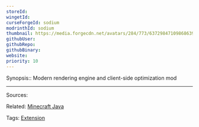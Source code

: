 ```yaml
---
storeId: 
wingetId: 
curseForgeId: sodium
modrinthId: sodium
thumbnail: https://media.forgecdn.net/avatars/284/773/637298471098686391.png
githubUser: 
githubRepo: 
githubBinary: 
website: 
priority: 10
---
```


Synopsis:: Modern rendering engine and client-side optimization mod


---


Sources:

Related:
[Minecraft Java](Minecraft%20Java.md)

Tags:
[Extension](../notes/Extension.md)